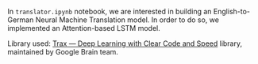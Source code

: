 In `translator.ipynb` notebook, we are interested in building an English-to-German Neural Machine Translation model. In order to do so, we implemented an Attention-based LSTM model. 

Library used: [Trax — Deep Learning with Clear Code and Speed](https://github.com/google/trax) library, maintained by Google Brain team.
